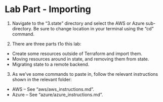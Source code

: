 # Lab Part - Importing

1. Navigate to the “3.state” directory and select the AWS or Azure sub-directory. Be sure to change location in your terminal using the “cd” command.

2. There are three parts t1o this lab:
  * Create some resources outside of Terraform and import them.
  * Moving resources around in state, and removing them from state.
  * Migrating state to a remote backend.

3. As we’ve some commands to paste in, follow the relevant instructions shown in the relevant folder:
  * AWS – See “aws/aws_instructions.md”.
  * Azure – See “azure/azure_instructions.md”. 
